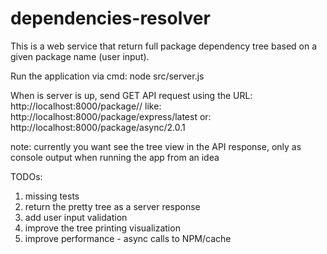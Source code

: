 # dependencies-resolver
This is a web service that return full package
dependency tree based on a given package name (user input).

Run the application via cmd:
node src/server.js

When is server is up, send GET API request using the URL:
http://localhost:8000/package/<packageName>/<version>
like: http://localhost:8000/package/express/latest
or: http://localhost:8000/package/async/2.0.1

note: currently you want see the tree view in the API response, only as console output when running the app from an idea


TODOs:
1. missing tests
2. return the pretty tree as a server response 
3. add user input validation
4. improve the tree printing visualization
5. improve performance - async calls to NPM/cache